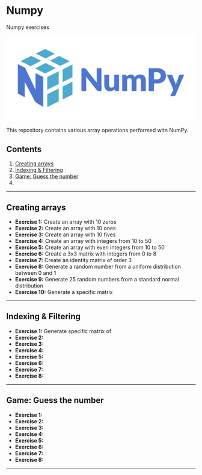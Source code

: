 # Numpy
 Numpy exercises

![alt text](image.png)


This repository contains various array operations performed witn NumPy.

## Contents

1. [Creating arrays](#Creating-arrays)
2. [Indexing & Filtering](#Indexing-&-Filtering)
3. [Game: Guess the number](#Game:-Guess-the-number)
4. [](#)

---

## Creating arrays

- **Exercise 1:** Create an array with 10 zeros
- **Exercise 2:** Create an array with 10 ones
- **Exercise 3:** Create an array with 10 fives
- **Exercise 4:** Create an array with integers from 10 to 50
- **Exercise 5:** Create an array with even integers from 10 to 50
- **Exercise 6:** Create a 3x3 matrix with integers from 0 to 8
- **Exercise 7:** Create an identity matrix of order 3
- **Exercise 8:** Generate a random number from a uniform distribution between 0 and 1
- **Exercise 9:** Generate 25 random numbers from a standard normal distribution
- **Exercise 10:** Generate a specific matrix

---

## Indexing & Filtering

- **Exercise 1:** Generate specific matrix of 
- **Exercise 2:** 
- **Exercise 3:** 
- **Exercise 4:** 
- **Exercise 5:** 
- **Exercise 6:** 
- **Exercise 7:** 
- **Exercise 8:** 

---

## Game: Guess the number

- **Exercise 1:** 
- **Exercise 2:** 
- **Exercise 3:** 
- **Exercise 4:** 
- **Exercise 5:** 
- **Exercise 6:** 
- **Exercise 7:** 
- **Exercise 8:** 

---